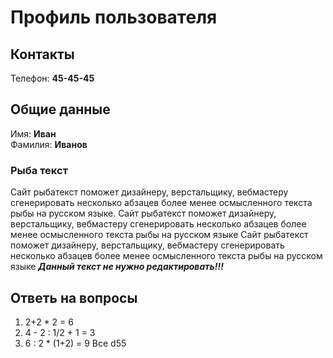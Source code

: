 # Профиль пользователя

## Контакты

Телефон: **45-45-45**

## Общие данные

Имя: **Иван**    
Фамилия: **Иванов**


### Рыба текст
Сайт рыбатекст поможет дизайнеру, верстальщику, вебмастеру сгенерировать несколько абзацев более менее осмысленного текста рыбы на русском языке.
Сайт рыбатекст поможет дизайнеру, верстальщику, вебмастеру сгенерировать несколько абзацев более менее осмысленного текста рыбы на русском языке
Сайт рыбатекст поможет дизайнеру, верстальщику, вебмастеру сгенерировать несколько абзацев более менее осмысленного текста рыбы на русском языке
***Данный текст не нужно редактировать!!!***

## Ответь на вопросы

1. 2+2 * 2 = 6
2. 4 - 2 : 1/2 + 1 = 3
3. 6 : 2 * (1+2) = 9
Все d55
